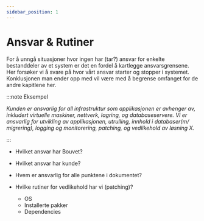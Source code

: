 ```yaml
---
sidebar_position: 1
---
```


# Ansvar & Rutiner

For å unngå situasjoner hvor ingen har (tar?) ansvar for enkelte bestanddeler av et system er det en fordel å kartlegge ansvarsgrensene.
Her forsøker vi å svare på hvor vårt ansvar starter og stopper i systemet. Konklusjonen man ender opp med vil være med å begrense omfanget for de andre kapitlene her.

:::note Eksempel

 _Kunden er ansvarlig for all infrastruktur som applikasjonen er avhenger av, inkludert virtuelle maskiner, nettverk, lagring, og databaseservere.
Vi er ansvarlig for utvikling av applikasjonen, utrulling, innhold i databaser(m/ migrering), logging og monitorering, patching, og vedlikehold av løsning X._

:::

- Hvilket ansvar har Bouvet?
- Hvilket ansvar har kunde?

- Hvem er ansvarlig for alle punktene i dokumentet?
- Hvilke rutiner for vedlikehold har vi (patching)?
  - OS
  - Installerte pakker
  - Dependencies
